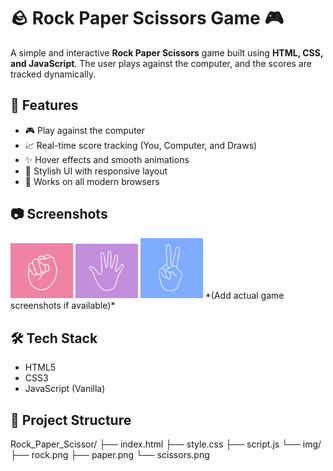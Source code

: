 # 🪨 Rock Paper Scissors Game 🎮

A simple and interactive **Rock Paper Scissors** game built using **HTML, CSS, and JavaScript**. The user plays against the computer, and the scores are tracked dynamically.

## 🚀 Features

- 🎮 Play against the computer
- 📈 Real-time score tracking (You, Computer, and Draws)
- ✨ Hover effects and smooth animations
- 🎨 Stylish UI with responsive layout
- 📱 Works on all modern browsers

## 📷 Screenshots

<img src="img/rock.png" width="100" />
<img src="img/paper.png" width="100" />
<img src="img/scissors.png" width="100" />
*(Add actual game screenshots if available)*

## 🛠️ Tech Stack

- HTML5
- CSS3
- JavaScript (Vanilla)

## 📂 Project Structure
Rock_Paper_Scissor/
├── index.html
├── style.css
├── script.js
└── img/
├── rock.png
├── paper.png
└── scissors.png
